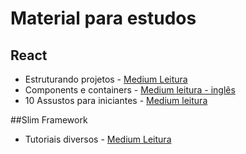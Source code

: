 # Material para estudos

## React

* Estruturando projetos - [Medium Leitura](https://medium.com/reactbrasil/react-estruturando-projetos-e-nomeando-componentes-b62ddad69a11)
* Components e containers - [Medium leitura - inglês](https://medium.com/@dan_abramov/smart-and-dumb-components-7ca2f9a7c7d0) 
* 10 Assustos para iniciantes - [Medium leitura](https://medium.com/reactbrasil/10-assuntos-que-todo-iniciante-em-react-deve-ficar-por-dentro-a990dd1b0461)

##Slim Framework 

* Tutoriais diversos - [Medium Leitura](https://medium.com/@fidelissauro)

